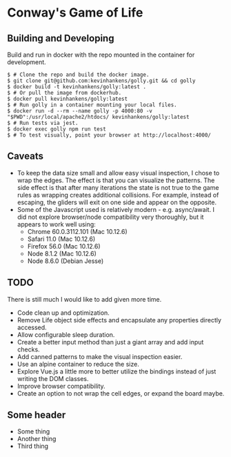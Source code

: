 # Conway's Game of Life

## Building and Developing

Build and run in docker with the repo mounted in the container for development.

  ```
  $ # Clone the repo and build the docker image.
  $ git clone git@github.com:kevinhankens/golly.git && cd golly
  $ docker build -t kevinhankens/golly:latest .
  $ # Or pull the image from dockerhub.
  $ docker pull kevinhankens/golly:latest
  $ # Run golly in a container mounting your local files.
  $ docker run -d --rm --name golly -p 4000:80 -v "$PWD":/usr/local/apache2/htdocs/ kevinhankens/golly:latest
  $ # Run tests via jest.
  $ docker exec golly npm run test
  $ # To test visually, point your browser at http://localhost:4000/
  ```

## Caveats

- To keep the data size small and allow easy visual inspection, I chose to wrap the edges. The effect is that you can visualize the patterns. The side effect is that after many iterations the state is not true to the game rules as wrapping creates additional collisions. For example, instead of escaping, the gliders will exit on one side and appear on the opposite.
- Some of the Javascript used is relatively modern - e.g. async/await. I did not explore browser/node compatibility very thoroughly, but it appears to work well using:
  - Chrome 60.0.3112.101 (Mac 10.12.6)
  - Safari 11.0 (Mac 10.12.6)
  - Firefox 56.0 (Mac 10.12.6)
  - Node 8.1.2 (Mac 10.12.6)
  - Node 8.6.0 (Debian Jesse)

## TODO

There is still much I would like to add given more time.

- Code clean up and optimization.
- Remove Life object side effects and encapsulate any properties directly accessed.
- Allow configurable sleep duration.
- Create a better input method than just a giant array and add input checks.
- Add canned patterns to make the visual inspection easier.
- Use an alpine container to reduce the size.
- Explore Vue.js a little more to better utilize the bindings instead of just writing the DOM classes.
- Improve browser compatibility.
- Create an option to not wrap the cell edges, or expand the board maybe.

## Some header
- Some thing
- Another thing
- Third thing

